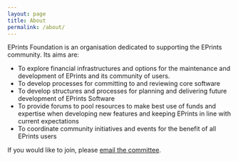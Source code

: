```yaml
---
layout: page
title: About
permalink: /about/
---
```


EPrints Foundation is an organisation dedicated to supporting the EPrints community.  Its aims are:

- To explore financial infrastructures and options for the maintenance and development of EPrints and its community of users.
- To develop processes for committing to and reviewing core software
- To develop structures and processes for planning and delivering future development of EPrints Software
- To provide forums to pool resources to make best use of funds and expertise when developing new features and keeping EPrints in line with current expectations
- To coordinate community initiatives and events for the benefit of all EPrints users

If you would like to join, please [email the committee](mailto:eprintsfoundation@gmail.com).
